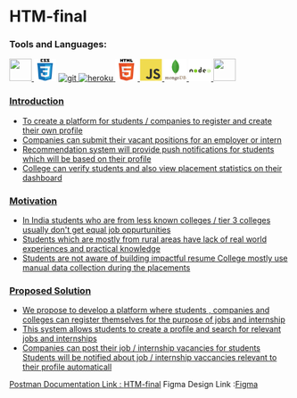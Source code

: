 # HTM-final

### Tools and Languages: 
<a href="https://www.w3schools.com/css/" target="_blank"> <a href="https://reactjs.org/docs/getting-started.html" target="_blank"> <img src="https://cdn.jsdelivr.net/gh/devicons/devicon/icons/react/react-original.svg" width="40" height="40"/> </a><img src="https://raw.githubusercontent.com/devicons/devicon/master/icons/css3/css3-original-wordmark.svg" alt="css3" width="40" height="40"/> </a> <a href="https://expressjs.com" target="_blank">  </a> <a href="https://git-scm.com/" target="_blank"> <img src="https://www.vectorlogo.zone/logos/git-scm/git-scm-icon.svg" alt="git" width="40" height="40"/> </a> <a href="https://heroku.com" target="_blank"> <img src="https://www.vectorlogo.zone/logos/heroku/heroku-icon.svg" alt="heroku" width="40" height="40"/> </a> <a href="https://www.w3.org/html/" target="_blank"> <img src="https://raw.githubusercontent.com/devicons/devicon/master/icons/html5/html5-original-wordmark.svg" alt="html5" width="40" height="40"/> </a> <a href="https://developer.mozilla.org/en-US/docs/Web/JavaScript" target="_blank"> <img src="https://raw.githubusercontent.com/devicons/devicon/master/icons/javascript/javascript-original.svg" alt="javascript" width="40" height="40"/> </a> <a href="https://www.mongodb.com/" target="_blank"> <img src="https://raw.githubusercontent.com/devicons/devicon/master/icons/mongodb/mongodb-original-wordmark.svg" alt="mongodb" width="40" height="40"/> </a> <a href="https://nodejs.org" target="_blank"> <img src="https://raw.githubusercontent.com/devicons/devicon/master/icons/nodejs/nodejs-original-wordmark.svg" alt="nodejs" width="40" height="40"/> </a> <a href="https://sass-lang.com" target="_blank"><img src="https://cdn.jsdelivr.net/gh/devicons/devicon/icons/tailwindcss/tailwindcss-original-wordmark.svg" width="40" height="40"/>          </p>

### Introduction

- To create a platform for students / companies
to register and create their own profile
- Companies can submit their vacant positions
for an employer or intern
- Recommendation system will provide push
notifications for students which will be based
on their profile
- College can verify students and also view
placement statistics on their dashboard

### Motivation

- In India students who are from less known colleges /
tier 3 colleges usually don't get equal job oppurtunities
- Students which are mostly from rural areas have lack of
real world experiences and practical knowledge
- Students are not aware of building impactful resume
College mostly use manual data collection during the
placements

### Proposed Solution

- We propose to develop a platform where students , companies and
colleges can register themselves for the purpose of jobs and
internship
- This system allows students to create a profile and search for
relevant jobs and internships
- Companies can post their job / internship vacancies for students
Students will be notified about job / internship vaccancies relevant
to their profile automaticall

Postman Documentation Link : [HTM-final](https://documenter.getpostman.com/view/18148599/2s83fADBaf)
Figma Design Link :[Figma](https://www.figma.com/file/tjlMfKgs9YmWAXukgc0sMJ/SIH-UI-UX-Design?node-id=0%3A1)
